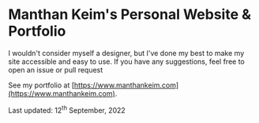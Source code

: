 # Manthan Keim's Personal Website &amp; Portfolio


I wouldn't consider myself a designer, but I've done my best to make my site accessible and easy to use. If you have any suggestions, feel free to open an issue or pull request

See my portfolio at [https://www.manthankeim.com](https://www.manthankeim.com).

Last updated: 12<sup>th</sup> September, 2022
